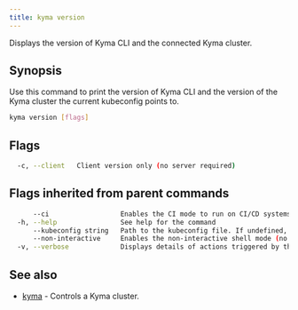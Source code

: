 ```yaml
---
title: kyma version
---
```


Displays the version of Kyma CLI and the connected Kyma cluster.

## Synopsis

Use this command to print the version of Kyma CLI and the version of the Kyma cluster the current kubeconfig points to.


```bash
kyma version [flags]
```

## Flags

```bash
  -c, --client   Client version only (no server required)
```

## Flags inherited from parent commands

```bash
      --ci                  Enables the CI mode to run on CI/CD systems. It avoids any user interaction (such as no dialog prompts) and ensures that logs are formatted properly in log files (such as no spinners for CLI steps).
  -h, --help                See help for the command
      --kubeconfig string   Path to the kubeconfig file. If undefined, Kyma CLI uses the KUBECONFIG environment variable, or falls back "/$HOME/.kube/config".
      --non-interactive     Enables the non-interactive shell mode (no colorized output, no spinner)
  -v, --verbose             Displays details of actions triggered by the command.
```

## See also

* [kyma](#kyma-kyma)	 - Controls a Kyma cluster.

